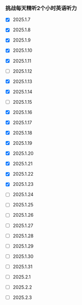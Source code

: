 ### 挑战每天精听2个小时英语听力

- [x] 2025.1.7

- [x] 2025.1.8

- [x] 2025.1.9

- [x] 2025.1.10

- [x] 2025.1.11

- [ ] 2025.1.12

- [x] 2025.1.13

- [x] 2025.1.14

- [ ] 2025.1.15

- [x] 2025.1.16

- [x] 2025.1.17

- [x] 2025.1.18

- [x] 2025.1.19

- [x] 2025.1.20

- [x] 2025.1.21

- [x] 2025.1.22

- [x] 2025.1.23

- [ ] 2025.1.24

- [ ] 2025.1.25

- [ ] 2025.1.26

- [ ] 2025.1.27

- [ ] 2025.1.28

- [ ] 2025.1.29

- [ ] 2025.1.30

- [ ] 2025.1.31

- [ ] 2025.2.1

- [ ] 2025.2.2

- [ ] 2025.2.3